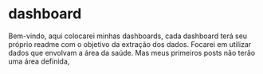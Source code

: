 # dashboard
Bem-vindo, aqui colocarei minhas dashboards, cada dashboard terá seu próprio readme com o objetivo da extração dos dados. Focarei em utilizar dados que envolvam a área da saúde. Mas meus primeiros posts não terão uma área definida,

